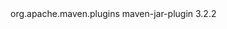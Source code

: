 <!-- root pom.xml or gateway/pom.xml -->
<build>
  <plugins>
    <plugin>
      <groupId>org.apache.maven.plugins</groupId>
      <artifactId>maven-jar-plugin</artifactId>
      <version>3.2.2</version>   <!-- 3.3.0 ➜ 3.2.2 -->
    </plugin>
  </plugins>
</build>
